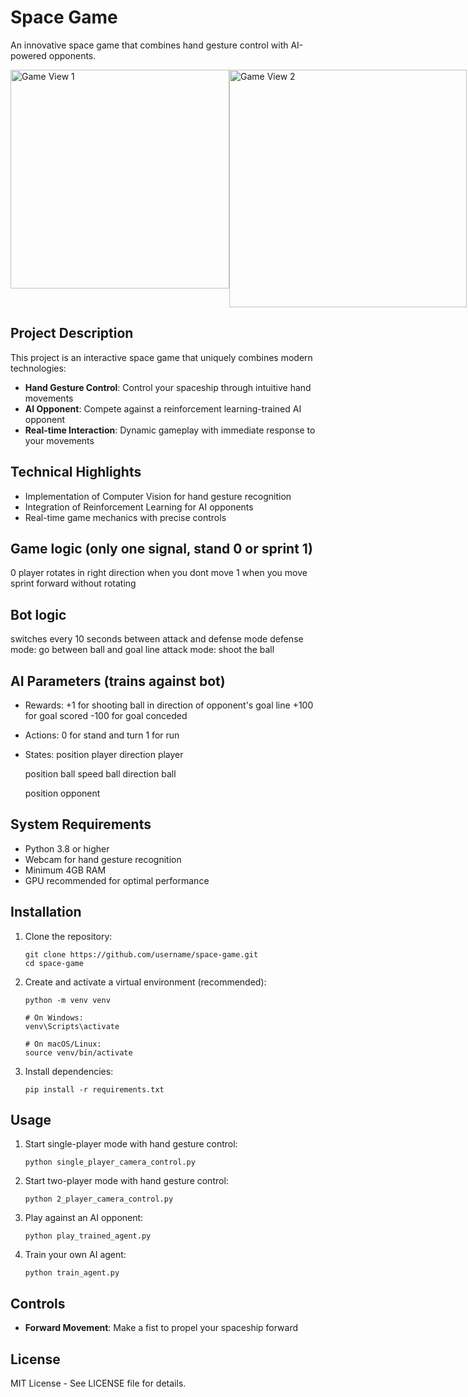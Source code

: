 # Space Game

An innovative space game that combines hand gesture control with AI-powered opponents.

<div style="display: flex; justify-content: space-between;">
  <img src="https://github.com/user-attachments/assets/dbe4abf4-5a49-4b9c-99e7-39613f4cfbcb" alt="Game View 1" width="350">
  <img src="https://github.com/user-attachments/assets/cf2b5453-7bc7-4d67-b7ef-3c292bff5084" alt="Game View 2" width="380">
</div>

## Project Description

This project is an interactive space game that uniquely combines modern technologies:

- **Hand Gesture Control**: Control your spaceship through intuitive hand movements
- **AI Opponent**: Compete against a reinforcement learning-trained AI opponent
- **Real-time Interaction**: Dynamic gameplay with immediate response to your movements

## Technical Highlights

- Implementation of Computer Vision for hand gesture recognition
- Integration of Reinforcement Learning for AI opponents
- Real-time game mechanics with precise controls

## Game logic (only one signal, stand 0 or sprint 1)
   0 player rotates in right direction when you dont move
   1 when you move sprint forward without rotating

## Bot logic
   switches every 10 seconds between attack and defense mode
   defense mode: go between ball and goal line
   attack mode: shoot the ball

## AI Parameters (trains against bot)

- Rewards: 
   +1 for shooting ball in direction of opponent's goal line 
   +100 for goal scored
   -100 for goal conceded

- Actions:
   0 for stand and turn
   1 for run 

- States:
   position player
   direction player

   position ball 
   speed ball
   direction ball 

   position opponent

## System Requirements

- Python 3.8 or higher
- Webcam for hand gesture recognition
- Minimum 4GB RAM
- GPU recommended for optimal performance

## Installation

1. Clone the repository:
   ```
   git clone https://github.com/username/space-game.git
   cd space-game
   ```

2. Create and activate a virtual environment (recommended):
   ```
   python -m venv venv
   
   # On Windows:
   venv\Scripts\activate
   
   # On macOS/Linux:
   source venv/bin/activate
   ```

3. Install dependencies:
   ```
   pip install -r requirements.txt
   ```

## Usage

1. Start single-player mode with hand gesture control:
   ```
   python single_player_camera_control.py
   ```

2. Start two-player mode with hand gesture control:
   ```
   python 2_player_camera_control.py
   ```

3. Play against an AI opponent:
   ```
   python play_trained_agent.py
   ```

4. Train your own AI agent:
   ```
   python train_agent.py
   ```

## Controls

- **Forward Movement**: Make a fist to propel your spaceship forward

## License

MIT License - See LICENSE file for details.
